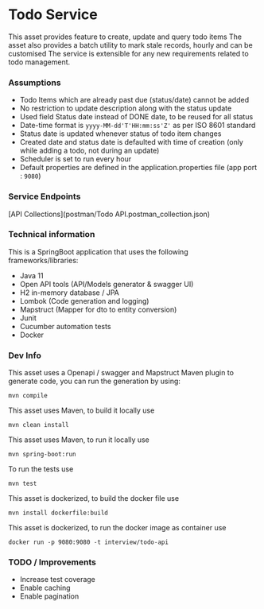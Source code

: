 # Todo Service
This asset provides feature to create, update and query todo items
The asset also provides a batch utility to mark stale records, hourly and can be customised
The service is extensible for any new requirements related to todo management.

### Assumptions
* Todo Items which are already past due (status/date) cannot be added
* No restriction to update description along with the status update
* Used field Status date instead of DONE date, to be reused for all status
* Date-time format is `yyyy-MM-dd'T'HH:mm:ss'Z'` as per ISO 8601 standard
* Status date is updated whenever status of todo item changes
* Created date and status date is defaulted with time of creation (only while adding a todo, not during an update)
* Scheduler is set to run every hour
* Default properties are defined in the application.properties file (app port : `9080`)

### Service Endpoints
[API Collections](postman/Todo API.postman_collection.json)

### Technical information
This is a SpringBoot application that uses the following frameworks/libraries:

* Java 11
* Open API tools (API/Models generator & swagger UI)
* H2 in-memory database / JPA
* Lombok (Code generation and logging)
* Mapstruct (Mapper for dto to entity conversion)
* Junit
* Cucumber automation tests
* Docker

### Dev Info

This asset uses a Openapi / swagger and Mapstruct Maven plugin to generate code, you can run the generation by using:
```
mvn compile
```

This asset uses Maven, to build it locally use
```
mvn clean install
```

This asset uses Maven, to run it locally use
```
mvn spring-boot:run
```

To run the tests use
```
mvn test
```
This asset is dockerized, to build the docker file use
```
mvn install dockerfile:build
```

This asset is dockerized, to run the docker image as container use
```
docker run -p 9080:9080 -t interview/todo-api
```

### TODO / Improvements
* Increase test coverage
* Enable caching
* Enable pagination
